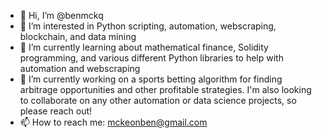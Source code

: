 - 👋 Hi, I’m @benmckq
- 👀 I’m interested in Python scripting, automation, webscraping, blockchain, and data mining
- 🌱 I’m currently learning about mathematical finance, Solidity programming, and various different Python libraries to help with automation and webscraping
- 💞️ I’m currently working on a sports betting algorithm for finding arbitrage opportunities and other profitable strategies. I'm also looking to collaborate on any other automation or data science projects, so please reach out!
- 📫 How to reach me: mckeonben@gmail.com

<!---
benmckq/benmckq is a ✨ special ✨ repository because its `README.md` (this file) appears on your GitHub profile.
You can click the Preview link to take a look at your changes.
--->
